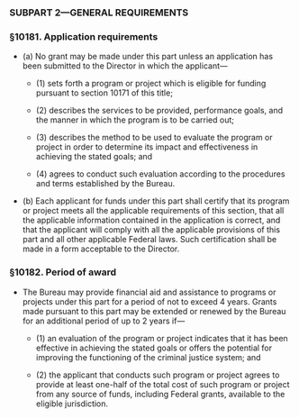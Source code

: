 ### SUBPART 2—GENERAL REQUIREMENTS

### §10181. Application requirements
* (a) No grant may be made under this part unless an application has been submitted to the Director in which the applicant—

  * (1) sets forth a program or project which is eligible for funding pursuant to section 10171 of this title;

  * (2) describes the services to be provided, performance goals, and the manner in which the program is to be carried out;

  * (3) describes the method to be used to evaluate the program or project in order to determine its impact and effectiveness in achieving the stated goals; and

  * (4) agrees to conduct such evaluation according to the procedures and terms established by the Bureau.


* (b) Each applicant for funds under this part shall certify that its program or project meets all the applicable requirements of this section, that all the applicable information contained in the application is correct, and that the applicant will comply with all the applicable provisions of this part and all other applicable Federal laws. Such certification shall be made in a form acceptable to the Director.

### §10182. Period of award
* The Bureau may provide financial aid and assistance to programs or projects under this part for a period of not to exceed 4 years. Grants made pursuant to this part may be extended or renewed by the Bureau for an additional period of up to 2 years if—

  * (1) an evaluation of the program or project indicates that it has been effective in achieving the stated goals or offers the potential for improving the functioning of the criminal justice system; and

  * (2) the applicant that conducts such program or project agrees to provide at least one-half of the total cost of such program or project from any source of funds, including Federal grants, available to the eligible jurisdiction.